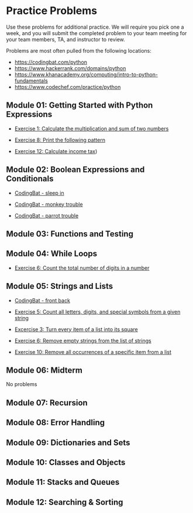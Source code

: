 # Practice Problems

Use these problems for additional practice. We will require you pick one a week, and you will submit the completed problem to your team meeting for your team members, TA, and instructor to review. 

Problems are most often pulled from the following locations:

* https://codingbat.com/python
* https://www.hackerrank.com/domains/python
* https://www.khanacademy.org/computing/intro-to-python-fundamentals 
* https://www.codechef.com/practice/python

## Module 01: Getting Started with Python Expressions

* [Exercise 1: Calculate the multiplication and sum of two numbers](https://pynative.com/python-basic-exercise-for-beginners/)

* [Exercise 8: Print the following pattern](https://pynative.com/python-basic-exercise-for-beginners/)

* [Exercise 12: Calculate income tax](https://pynative.com/python-basic-exercise-for-beginners/))

## Module 02: Boolean Expressions and Conditionals

* [CodingBat - sleep in](https://codingbat.com/prob/p173401)

* [CodingBat - monkey trouble](https://codingbat.com/prob/p120546)

* [CodingBat - parrot trouble](https://codingbat.com/prob/p166884)

## Module 03: Functions and Testing

## Module 04: While Loops

* [Exercise 6: Count the total number of digits in a number](https://pynative.com/python-if-else-and-for-loop-exercise-with-solutions/)

## Module 05:  Strings and Lists

* [CodingBat - front back](https://codingbat.com/prob/p153599)

* [Exercise 5: Count all letters, digits, and special symbols from a given string](https://pynative.com/python-string-exercise/)

* [Excercise 3: Turn every item of a list into its square](https://pynative.com/python-list-exercise-with-solutions/)

* [Exercise 6: Remove empty strings from the list of strings](https://pynative.com/python-list-exercise-with-solutions/)

* [Exercise 10: Remove all occurrences of a specific item from a list](https://pynative.com/python-list-exercise-with-solutions/)

## Module 06: Midterm

No problems

## Module 07: Recursion

## Module 08: Error Handling

## Module 09: Dictionaries and Sets

## Module 10: Classes and Objects

## Module 11: Stacks and Queues

## Module 12: Searching & Sorting
